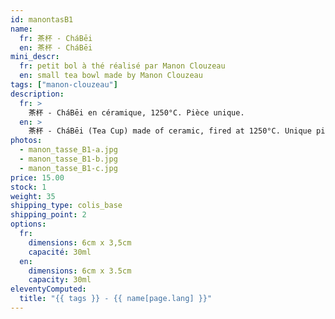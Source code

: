 ```yaml
---
id: manontasB1
name:
  fr: 茶杯 - CháBēi
  en: 茶杯 - CháBēi
mini_descr:
  fr: petit bol à thé réalisé par Manon Clouzeau
  en: small tea bowl made by Manon Clouzeau
tags: ["manon-clouzeau"]
description:
  fr: >
    茶杯 - CháBēi en céramique, 1250°C. Pièce unique.
  en: >
    茶杯 - CháBēi (Tea Cup) made of ceramic, fired at 1250°C. Unique piece.
photos:
  - manon_tasse_B1-a.jpg
  - manon_tasse_B1-b.jpg
  - manon_tasse_B1-c.jpg
price: 15.00
stock: 1
weight: 35
shipping_type: colis_base
shipping_point: 2
options:
  fr:
    dimensions: 6cm x 3,5cm
    capacité: 30ml
  en:
    dimensions: 6cm x 3.5cm
    capacity: 30ml
eleventyComputed:
  title: "{{ tags }} - {{ name[page.lang] }}"
---
```

